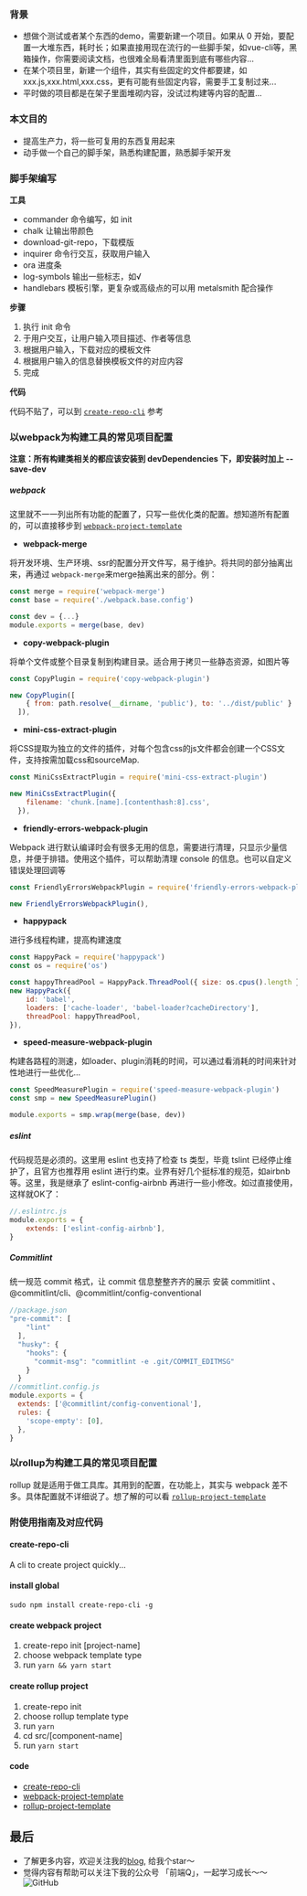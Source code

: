 ### 背景

+ 想做个测试或者某个东西的demo，需要新建一个项目。如果从 0 开始，要配置一大堆东西，耗时长；如果直接用现在流行的一些脚手架，如vue-cli等，黑箱操作，你需要阅读文档，也很难全局看清里面到底有哪些内容...
+ 在某个项目里，新建一个组件，其实有些固定的文件都要建，如xxx.js,xxx.html,xxx.css，更有可能有些固定内容，需要手工复制过来...
+ 平时做的项目都是在架子里面堆砌内容，没试过构建等内容的配置...

### 本文目的
+ 提高生产力，将一些可复用的东西复用起来
+ 动手做一个自己的脚手架，熟悉构建配置，熟悉脚手架开发

### 脚手架编写
**工具**
+ commander 命令编写，如 init
+ chalk 让输出带颜色
+ download-git-repo，下载模版
+ inquirer 命令行交互，获取用户输入
+ ora 进度条
+ log-symbols 输出一些标志，如√
+ handlebars 模板引擎，更复杂或高级点的可以用 metalsmith 配合操作

**步骤**
1. 执行 init 命令
2. 于用户交互，让用户输入项目描述、作者等信息
3. 根据用户输入，下载对应的模板文件
4. 根据用户输入的信息替换模板文件的对应内容
5. 完成

**代码**

代码不贴了，可以到 [`create-repo-cli`](https://github.com/LuckyWinty/create-repo-cli/blob/master/index.js) 参考

### 以webpack为构建工具的常见项目配置

**注意：所有构建类相关的都应该安装到 devDependencies 下，即安装时加上 --save-dev**

##### webpack
这里就不一一列出所有功能的配置了，只写一些优化类的配置。想知道所有配置的，可以直接移步到 [`webpack-project-template`](https://github.com/LuckyWinty/webpack-project-template)

+ **webpack-merge**

将开发环境、生产环境、ssr的配置分开文件写，易于维护。将共同的部分抽离出来，再通过     `webpack-merge`来merge抽离出来的部分。例：
```js
const merge = require('webpack-merge')
const base = require('./webpack.base.config')

const dev = {...}
module.exports = merge(base, dev)
```
+ **copy-webpack-plugin**

将单个文件或整个目录复制到构建目录。适合用于拷贝一些静态资源，如图片等
```js
const CopyPlugin = require('copy-webpack-plugin')

new CopyPlugin([
    { from: path.resolve(__dirname, 'public'), to: '../dist/public' }
  ]),
```
+ **mini-css-extract-plugin**

将CSS提取为独立的文件的插件，对每个包含css的js文件都会创建一个CSS文件，支持按需加载css和sourceMap.
```js
const MiniCssExtractPlugin = require('mini-css-extract-plugin')

new MiniCssExtractPlugin({
    filename: 'chunk.[name].[contenthash:8].css',
  }),
```

+ **friendly-errors-webpack-plugin**

Webpack 进行默认编译时会有很多无用的信息，需要进行清理，只显示少量信息，并便于排错。使用这个插件，可以帮助清理 console 的信息。也可以自定义错误处理回调等

```js
const FriendlyErrorsWebpackPlugin = require('friendly-errors-webpack-plugin')

new FriendlyErrorsWebpackPlugin(),
```
+ **happypack**

进行多线程构建，提高构建速度

```js
const HappyPack = require('happypack')
const os = require('os')

const happyThreadPool = HappyPack.ThreadPool({ size: os.cpus().length })
new HappyPack({
    id: 'babel',
    loaders: ['cache-loader', 'babel-loader?cacheDirectory'],
    threadPool: happyThreadPool,
}),
```
+ **speed-measure-webpack-plugin**

构建各路程的测速，如loader、plugin消耗的时间，可以通过看消耗的时间来针对性地进行一些优化...
```js
const SpeedMeasurePlugin = require('speed-measure-webpack-plugin')
const smp = new SpeedMeasurePlugin()

module.exports = smp.wrap(merge(base, dev))
```
##### eslint
代码规范是必须的。这里用 eslint 也支持了检查 ts 类型，毕竟 tslint 已经停止维护了，且官方也推荐用 eslint 进行约束。业界有好几个挺标准的规范，如airbnb等。这里，我是继承了 eslint-config-airbnb 再进行一些小修改。如过直接使用，这样就OK了：
```js
//.eslintrc.js
module.exports = {
    extends: ['eslint-config-airbnb'],
}
```

##### Commitlint

统一规范 commit 格式，让 commit 信息整整齐齐的展示
安装 commitlint 、@commitlint/cli、@commitlint/config-conventional

```js
//package.json
"pre-commit": [
    "lint"
  ],
  "husky": {
    "hooks": {
      "commit-msg": "commitlint -e .git/COMMIT_EDITMSG"
    }
  }
//commitlint.config.js
module.exports = {
  extends: ['@commitlint/config-conventional'],
  rules: {
    'scope-empty': [0],
  },
}
```
### 以rollup为构建工具的常见项目配置
rollup 就是适用于做工具库。其用到的配置，在功能上，其实与 webpack 差不多。具体配置就不详细说了。想了解的可以看 [`rollup-project-template`](https://github.com/LuckyWinty/rollup-project-template)

### 附使用指南及对应代码
#### create-repo-cli
A cli to create project quickly...

#### install global

`sudo npm install create-repo-cli -g`

#### create webpack project

1. create-repo init [project-name]
2. choose webpack template type
3. run `yarn && yarn start`

#### create rollup project

1. create-repo init <project-name>
2. choose rollup template type
3. run `yarn`    
4. cd src/[component-name]
5. run `yarn start`

#### code
+ [create-repo-cli](https://github.com/LuckyWinty/create-repo-cli)
+ [webpack-project-template](https://github.com/LuckyWinty/webpack-project-template)
+ [rollup-project-template](https://github.com/LuckyWinty/rollup-project-template)

## 最后
+ 了解更多内容，欢迎关注我的[blog](https://github.com/LuckyWinty/blog), 给我个star～
+ 觉得内容有帮助可以关注下我的公众号 「前端Q」，一起学习成长～～
![GitHub](https://user-gold-cdn.xitu.io/2019/9/6/16d0486eb83cf250?w=2800&h=800&f=jpeg&s=174941)